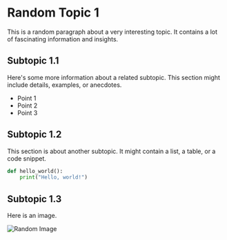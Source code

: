 # Random Topic 1

This is a random paragraph about a very interesting topic. It contains a lot of fascinating information and insights.

## Subtopic 1.1

Here's some more information about a related subtopic. This section might include details, examples, or anecdotes.

- Point 1
- Point 2
- Point 3

## Subtopic 1.2

This section is about another subtopic. It might contain a list, a table, or a code snippet.

```python
def hello_world():
    print("Hello, world!")
```

## Subtopic 1.3

Here is an image.

![Random Image](https://via.placeholder.com/150)
